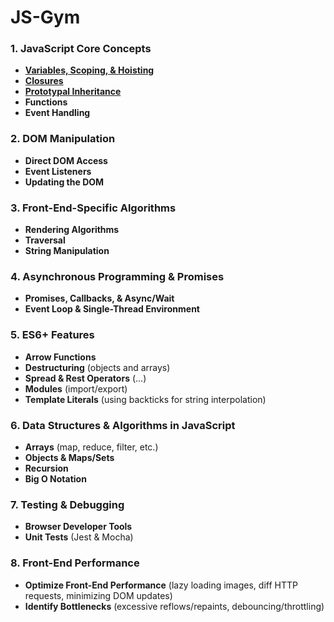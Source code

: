 # JS-Gym

### 1. JavaScript Core Concepts
- **[Variables, Scoping, & Hoisting](https://github.com/ntrappe/JS-Gym/blob/main/core-concepts/scoping.md)**
- **[Closures](https://github.com/ntrappe/JS-Gym/blob/main/core-concepts/closures.md)**
- **[Prototypal Inheritance](https://github.com/ntrappe/JS-Gym/blob/main/core-concepts/prototypal-inheritance.md)**
- **Functions**
- **Event Handling**

### 2. DOM Manipulation
- **Direct DOM Access**
- **Event Listeners**
- **Updating the DOM**

### 3. Front-End-Specific Algorithms
- **Rendering Algorithms**
- **Traversal**
- **String Manipulation**

### 4. Asynchronous Programming & Promises
- **Promises, Callbacks, & Async/Wait**
- **Event Loop & Single-Thread Environment**

### 5. ES6+ Features
- **Arrow Functions**
- **Destructuring** (objects and arrays)
- **Spread & Rest Operators** (...)
- **Modules** (import/export)
- **Template Literals** (using backticks for string interpolation)

### 6. Data Structures & Algorithms in JavaScript
- **Arrays** (map, reduce, filter, etc.)
- **Objects & Maps/Sets**
- **Recursion**
- **Big O Notation**

### 7. Testing & Debugging
- **Browser Developer Tools**
- **Unit Tests** (Jest & Mocha)

### 8. Front-End Performance
- **Optimize Front-End Performance** (lazy loading images, diff HTTP requests, minimizing DOM updates)
- **Identify Bottlenecks** (excessive reflows/repaints, debouncing/throttling)
